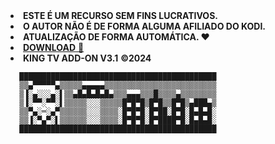 
<li><b>ESTE É UM RECURSO SEM FINS LUCRATIVOS.</b></li>
<li><b>O AUTOR NÃO É DE FORMA ALGUMA AFILIADO DO KODI.</b></li>                                                      
<li><strong>ATUALIZAÇÃO DE FORMA AUTOMÁTICA. ❤️</strong></li>
<li> <a href="plugin.video.kingtv.zip"><b>DOWNLOAD</b> 📂</a></li> 
<li><b>KING TV ADD-ON V3.1</b> <strong>©2024</strong></li>                                                                                


      ████████████████████████████████████████████
      ▒▒▄▀▀▀▀▀▄▒▒▒▒▒▄▄▄▄▄▒▒▒▒▒▒▒▒▒▒▒▒▒▒▒▒▒▒▒▒▒▒▒▒▒
      ▒▐░▄░░░▄░▌▒▒▄█▄█▄█▄█▄▒▒▒▄▄▄▒▒▒█▒▒▒▒▄▒▒▒▒▒▒▒▒
      ▒▐░▀▀░▀▀░▌▒▒▒▒▒░░░▒▒▒▒▒█▀█▀█▒█▀█▒▒█▀█▒▄███▄▒
      ▒▒▀▄░═░▄▀▒▒▒▒▒▒░░░▒▒▒▒░█▀█▀█░█▀██░█▀█░█▄█▄█░
      ▒▒▐░▀▄▀░▌▒▒▒▒▒▒░░░▒▒▒▒░█▀█▀█░█▀████▀█░█▄█▄█░
      ████████████████████████████████████████████